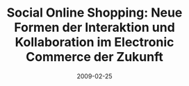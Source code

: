---
abstract: ''
authors:
- Peter Leitner
- Thomas Grechenig
date: '2009-02-25'
featured: false
links:
- name: Publik
  url: https://publik.tuwien.ac.at/showentry.php?ID=183625&lang=2
publication: 'Vortrag: 9. Internationale Tagung Wirtschaftsinformatik (WI 2009), Wien;
  25.02.2009 - 27.02.2009; in: "Business Services: Konzepte, Technologien, Anwendungen
  (Band 2)", H. Hansen, D. Karagiannis, H. Fill (Hrg.); Österreichische Computer Gesellschaft
  (OCG), (2009), ISBN: 978-3-85403-247-2; S. 243 - 252'
publication_types:
- '1'
publishDate: '2009-02-25'
title: 'Social Online Shopping: Neue Formen der Interaktion und Kollaboration im Electronic
  Commerce der Zukunft'
url_pdf: ''
---